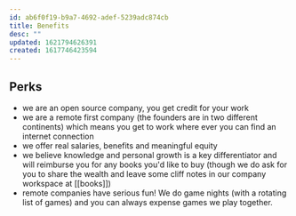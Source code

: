 ```yaml
---
id: ab6f0f19-b9a7-4692-adef-5239adc874cb
title: Benefits
desc: ""
updated: 1621794626391
created: 1617746423594
---
```


## Perks

- we are an open source company, you get credit for your work
- we are a remote first company (the founders are in two different continents) which means you get to work where ever you can find an internet connection
- we offer real salaries, benefits and meaningful equity
- we believe knowledge and personal growth is a key differentiator and will reimburse you for any books you'd like to buy (though we do ask for you to share the wealth and leave some cliff notes in our company workspace at [[books]])
- remote companies have serious fun! We do game nights (with a rotating list of games) and you can always expense games we play together.
